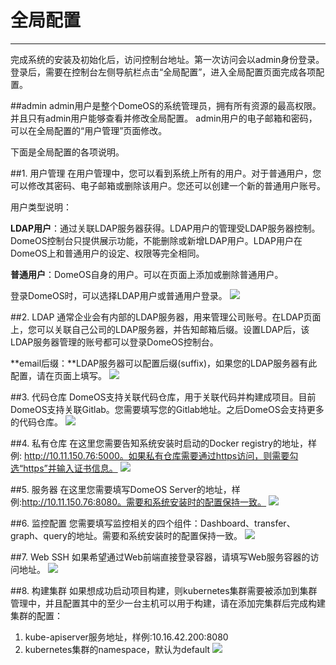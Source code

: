 # 全局配置
---
完成系统的安装及初始化后，访问控制台地址。第一次访问会以admin身份登录。登录后，需要在控制台左侧导航栏点击“全局配置”，进入全局配置页面完成各项配置。

##admin
admin用户是整个DomeOS的系统管理员，拥有所有资源的最高权限。并且只有admin用户能够查看并修改全局配置。
admin用户的电子邮箱和密码，可以在全局配置的“用户管理”页面修改。

下面是全局配置的各项说明。

##1. 用户管理
在用户管理中，您可以看到系统上所有的用户。对于普通用户，您可以修改其密码、电子邮箱或删除该用户。您还可以创建一个新的普通用户账号。

用户类型说明：

**LDAP用户**：通过关联LDAP服务器获得。LDAP用户的管理受LDAP服务器控制。DomeOS控制台只提供展示功能，不能删除或新增LDAP用户。LDAP用户在DomeOS上和普通用户的设定、权限等完全相同。

**普通用户**：DomeOS自身的用户。可以在页面上添加或删除普通用户。

登录DomeOS时，可以选择LDAP用户或普通用户登录。
![](http://881471b33d4f9.cdn.sohucs.com/q_mini/newproject1.jpg)

##2. LDAP
通常企业会有内部的LDAP服务器，用来管理公司账号。在LDAP页面上，您可以关联自己公司的LDAP服务器，并告知邮箱后缀。设置LDAP后，该LDAP服务器管理的账号都可以登录DomeOS控制台。

**email后缀：**LDAP服务器可以配置后缀(suffix)，如果您的LDAP服务器有此配置，请在页面上填写。
![](http://881471b33d4f9.cdn.sohucs.com/q_mini/newproject2.jpg)

##3. 代码仓库
DomeOS支持关联代码仓库，用于关联代码并构建成项目。目前DomeOS支持关联Gitlab。您需要填写您的Gitlab地址。之后DomeOS会支持更多的代码仓库。
![](http://881471b33d4f9.cdn.sohucs.com/q_mini/newproject3.jpg)

##4. 私有仓库
在这里您需要告知系统安装时启动的Docker registry的地址，样例: http://10.11.150.76:5000。如果私有仓库需要通过https访问，则需要勾选“https”并输入证书信息。
![](http://881471b33d4f9.cdn.sohucs.com/q_mini/newproject4.jpg)

##5. 服务器
在这里您需要填写DomeOS Server的地址，样例:http://10.11.150.76:8080。需要和系统安装时的配置保持一致。
![](http://881471b33d4f9.cdn.sohucs.com/q_mini/newproject5.jpg)

##6. 监控配置
您需要填写监控相关的四个组件：Dashboard、transfer、graph、query的地址。需要和系统安装时的配置保持一致。
![](http://881471b33d4f9.cdn.sohucs.com/q_mini/newproject6.jpg)

##7. Web SSH
如果希望通过Web前端直接登录容器，请填写Web服务容器的访问地址。
![](http://881471b33d4f9.cdn.sohucs.com/q_mini/newproject7.jpg)

##8. 构建集群
如果想成功启动项目构建，则kubernetes集群需要被添加到集群管理中，并且配置其中的至少一台主机可以用于构建，请在添加完集群后完成构建集群的配置：
1. kube-apiserver服务地址，样例:10.16.42.200:8080
2. kubernetes集群的namespace，默认为default
![](http://881471b33d4f9.cdn.sohucs.com/q_mini/newproject67.jpg)

